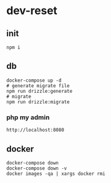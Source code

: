 # dev-reset

## init

```shell
npm i
```

## db

```shell
docker-compose up -d
# generate migrate file
npm run drizzle:generate
# migrate
npm run drizzle:migrate
```

### php my admin

`http://localhost:8080`

## docker

```shell
docker-compose down
docker-compose down -v
docker images -qa | xargs docker rmi
```
